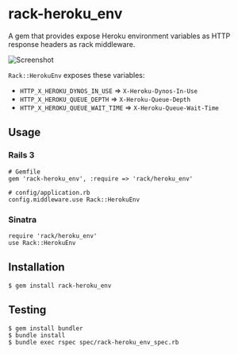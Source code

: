 rack-heroku_env
====

A gem that provides expose Heroku environment variables as HTTP response headers as rack middleware.

![Screenshot](http://farm7.static.flickr.com/6072/6034883614_f94d8d6d61_b.jpg)

`Rack::HerokuEnv` exposes these variables:

* `HTTP_X_HEROKU_DYNOS_IN_USE` => `X-Heroku-Dynos-In-Use`
* `HTTP_X_HEROKU_QUEUE_DEPTH` => `X-Heroku-Queue-Depth`
* `HTTP_X_HEROKU_QUEUE_WAIT_TIME` => `X-Heroku-Queue-Wait-Time`


Usage
----

### Rails 3

    # Gemfile
    gem 'rack-heroku_env', :require => 'rack/heroku_env'

    # config/application.rb
    config.middleware.use Rack::HerokuEnv


### Sinatra

    require 'rack/heroku_env'
    use Rack::HerokuEnv


Installation
----

    $ gem install rack-heroku_env


Testing
----

    $ gem install bundler
    $ bundle install
    $ bundle exec rspec spec/rack-heroku_env_spec.rb
